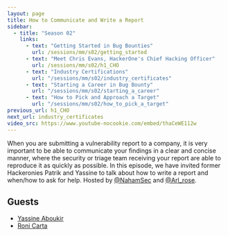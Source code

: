 ```yaml
---
layout: page
title: How to Communicate and Write a Report
sidebar:
  - title: "Season 02"
    links:
      - text: "Getting Started in Bug Bounties"
        url: /sessions/mm/s02/getting_started
      - text: "Meet Chris Evans, HackerOne's Chief Hacking Officer"
        url: /sessions/mm/s02/h1_CHO
      - text: "Industry Certifications"
        url: "/sessions/mm/s02/industry_certificates"
      - text: "Starting a Career in Bug Bounty"
        url: "/sessions/mm/s02/starting_a_career"        
      - text: "How to Pick and Approach a Target"
        url: "/sessions/mm/s02/how_to_pick_a_target"   
previous_url: h1_CHO
next_url: industry_certificates
video_src: https://www.youtube-nocookie.com/embed/thaCeWE112w
---
```


When you are submitting a vulnerability report to a company, it is very important to be able to communicate your findings in a clear and concise manner, where the security or triage team receiving your report are able to reproduce it as quickly as possible. In this episode, we have invited former Hackeronies Patrik and Yassine to talk about how to write a report and when/how to ask for help. Hosted by [@NahamSec](https://twitter.com/NahamSec) and [@Arl_rose](https://twitter.com/arl_rose).

Guests
-----------------

- [Yassine Aboukir](twitter.com/yassineaboukir)
- [Roni Carta](twitter.com/0xlupin)